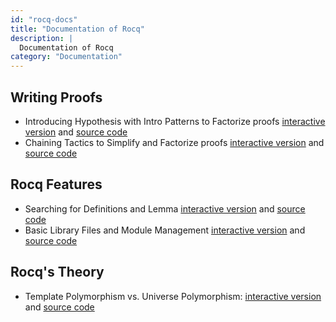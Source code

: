 ```yaml
---
id: "rocq-docs"
title: "Documentation of Rocq"
description: |
  Documentation of Rocq
category: "Documentation"
---
```



## Writing Proofs

- Introducing Hypothesis with Intro Patterns to Factorize proofs
  [interactive version](https://coq.inria.fr/platform-docs/Tutorial_intro_patterns.html)
  and [source code](https://coq.inria.fr/platform-docs/Tutorial_intro_patterns.v)
- Chaining Tactics to Simplify and Factorize proofs [interactive
  version](https://coq.inria.fr/platform-docs/Tutorial_Chaining_Tactics.html)
  and [source code](https://coq.inria.fr/platform-docs/Tutorial_Chaining_Tactics.v)

## Rocq Features

- Searching for Definitions and Lemma [interactive
  version](https://coq.inria.fr/platform-docs/SearchTutorial.html) and
  [source code](https://coq.inria.fr/platform-docs/SearchTutorial.v)
- Basic Library Files and Module Management [interactive
  version](https://coq.inria.fr/platform-docs/RequireImportTutorial.html)
  and [source code](https://coq.inria.fr/platform-docs/RequireImportTutorial.v)

## Rocq's Theory

- Template Polymorphism vs. Universe Polymorphism: [interactive
  version](https://coq.inria.fr/platform-docs/Explanation_Template_Polymorphism.html)
  and [source code](https://coq.inria.fr/platform-docs/Explanation_Template_Polymorphism.v)

